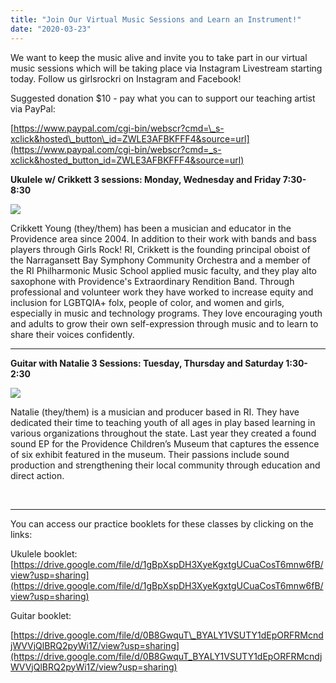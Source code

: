 ```yaml
---
title: "Join Our Virtual Music Sessions and Learn an Instrument!"
date: "2020-03-23"
---
```


We want to keep the music alive and invite you to take part in our virtual music sessions which will be taking place via Instagram Livestream starting today. Follow us girlsrockri on Instagram and Facebook!

Suggested donation $10 - pay what you can to support our teaching artist via PayPal:

[https://www.paypal.com/cgi-bin/webscr?cmd=\_s-xclick&hosted\_button\_id=ZWLE3AFBKFFF4&source=url](https://www.paypal.com/cgi-bin/webscr?cmd=_s-xclick&hosted_button_id=ZWLE3AFBKFFF4&source=url)

**Ukulele w/ Crikkett 3 sessions: Monday, Wednesday and Friday 7:30-8:30**

![](/uploads/blogpost/Screen-Shot-2020-03-23-at-2.31.10-PM.png)

Crikkett Young (they/them) has been a musician and educator in the Providence area since 2004. In addition to their work with bands and bass players through Girls Rock! RI, Crikkett is the founding principal oboist of the Narragansett Bay Symphony Community Orchestra and a member of the RI Philharmonic Music School applied music faculty, and they play alto saxophone with Providence's Extraordinary Rendition Band. Through professional and volunteer work they have worked to increase equity and inclusion for LGBTQIA+ folx, people of color, and women and girls, especially in music and technology programs. They love encouraging youth and adults to grow their own self-expression through music and to learn to share their voices confidently.

* * *

**Guitar with Natalie 3 Sessions: Tuesday, Thursday and Saturday 1:30-2:30**  

![](/uploads/blogpost/Screen-Shot-2020-03-23-at-2.32.03-PM.png)

Natalie (they/them) is a musician and producer based in RI. They have dedicated their time to teaching youth of all ages in play based learning in various organizations throughout the state. Last year they created a found sound EP for the Providence Children’s Museum that captures the essence of six exhibit featured in the museum. Their passions include sound production and strengthening their local community through education and direct action.   
  
 

* * *

You can access our practice booklets for these classes by clicking on the links:

Ukulele booklet: [https://drive.google.com/file/d/1gBpXspDH3XyeKgxtgUCuaCosT6mnw6fB/view?usp=sharing](https://drive.google.com/file/d/1gBpXspDH3XyeKgxtgUCuaCosT6mnw6fB/view?usp=sharing)

Guitar booklet:

[https://drive.google.com/file/d/0B8GwquT\_BYALY1VSUTY1dEpORFRMcndjWVVjQlBRQ2pyWi1Z/view?usp=sharing](https://drive.google.com/file/d/0B8GwquT_BYALY1VSUTY1dEpORFRMcndjWVVjQlBRQ2pyWi1Z/view?usp=sharing)
